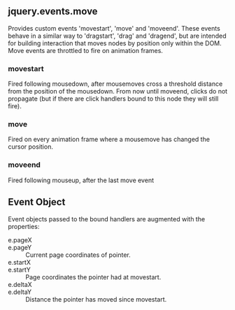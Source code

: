 <h2>jquery.events.move</h2>

<p>Provides custom events 'movestart', 'move' and 'moveend'. These events behave in a similar way
to 'dragstart', 'drag' and 'dragend', but are intended for building interaction that moves nodes
by position only within the DOM. Move events are throttled to fire on animation frames.</p>

<h3>movestart</h3>
<p>Fired following mousedown, after mousemoves cross a threshold distance from the position of the mousedown. From now until moveend, clicks do not propagate (but if there are click handlers bound to this node they will still fire).</p>

<h3>move</h3>
<p>Fired on every animation frame where a mousemove has changed the cursor position.</p>

<h3>moveend</h3>
<p>Fired following mouseup, after the last move event</p>

<h2>Event Object</h2>

<p>Event objects passed to the bound handlers are augmented with the properties:</p>

<dl>
  <dt>e.pageX<br/>e.pageY</dt><dd>Current page coordinates of pointer.</dd>
  <dt>e.startX<br/>e.startY</dt><dd>Page coordinates the pointer had at movestart.</dd>
  <dt>e.deltaX<br/>e.deltaY</dt><dd>Distance the pointer has moved since movestart.</dd>
</dl>